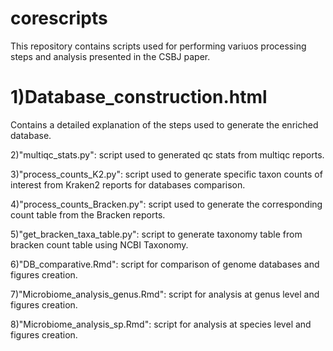 # corescripts
This repository contains scripts used for performing variuos processing steps and analysis presented in the CSBJ paper.

# 1)Database_construction.html 
Contains a detailed explanation of the steps used to generate the enriched database.

2)"multiqc_stats.py": script used to generated qc stats from multiqc reports.

3)"process_counts_K2.py": script used to generate specific taxon counts of interest from Kraken2 reports for databases comparison.

4)"process_counts_Bracken.py": script used to generate the corresponding count table from the Bracken reports.

5)"get_bracken_taxa_table.py": script to generate taxonomy table from bracken count table using NCBI Taxonomy.

6)"DB_comparative.Rmd": script for comparison of genome databases and figures creation.

7)"Microbiome_analysis_genus.Rmd": script for analysis at genus level and figures creation.

8)"Microbiome_analysis_sp.Rmd": script for analysis at species level and figures creation.
